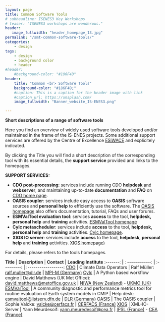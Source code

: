 ```yaml
---
layout: page
title: Common Software Tools
# subheadline: ISENES3 Key Workshops
# teaser: "ISENES3 workshops are wonderous."
header:
   image_fullwidth: "header_homepage_13.jpg"
permalink: "/smt-common-software-tools/"
categories:
    - design
tags:
    - design
    - background color
    - header
#header:
    #background-color: "#186F4D"
header:
    title: "Common <br> Software Tools"
    background-color: "#186F4D;"
    #caption: This is a caption for the header image with link
    #caption_url: https://unsplash.com/
    image_fullwidth: "Banner_website_IS-ENES3.png"

---
```


**Short descriptions of a range of software tools**

Here you find an overview of widely used software tools developed and/or maintained in the frame of the IS-ENES projects. Some additional support services are offered by the Centre of Excellence [ESiWACE](https://www.esiwace.eu/) and explicitely indicated.

By clicking the Title you will find a short description of the corresponding tool with its essential details, the **support service** provided and links to the homepages.

**SUPPORT SERVICES:**
- **CDO post-processing**: services include running CDO **helpdesk** and **webserver**, and maintaining up-to-date **documentation** and **FAQ** on [CDO home page](https://code.mpimet.mpg.de/projects/cdo/wiki).
- **OASIS coupler**: services include easy access to **OASIS** software sources and **personal help** to efficiently use the software. The [OASIS homepage](https://oasis.cerfacs.fr/en/) also offers documentation, tutorial, FAQs and user forums.
- **ESMValTool evaluation tool**: services **access** to the tool, **helpdesk, personal help** and **training** activities. [ESMValTool homepage](https://www.esmvaltool.org/)
- **Cylc metascheduler**: services include **access** to the tool, **helpdesk, personal help** and **training** activities. [Cylc homepage](https://cylc.github.io/).
- **XIOS IO server**: services include **access** to the tool, **helpdesk, personal help** and **training** activities. [XIOS homepage)](https://forge.ipsl.jussieu.fr/ioserver)
 

For details, please refers to the tools homepages.

**Title** | **Description** | **Contact** | **Leading Institute**
:-------: | : ------------: | :---------: | :------------------:
[CDO](https://valeriupredoi.github.io/smt-common-software-tools-detailed#cdo-detailed) | Climate Data Operators | Ralf Müller: <ralf.muller@dlr.de> | [MPI-M (Germany)](https://mpimet.mpg.de/en/home.html)
[Cylc](https://valeriupredoi.github.io/smt-common-software-tools-detailed#cylc-detailed) | A Python based workflow engine | David Matthews (UK Met Office): <david.matthews@metoffice.gov.uk> | [NIWA (New Zealand)](https://niwa.co.nz/) - [UKMO (UK)](https://www.metoffice.gov.uk/)
[ESMValTool](https://valeriupredoi.github.io/smt-common-software-tools-detailed#esmvaltool-detailed) | A community diagnostic and performance metrics tool for routine evaluation of Earth system models in CMIP | Help desk: <esmvaltool@listserv.dfn.de> | [DLR (Germany)](https://www.dlr.de/EN/Home/home_node.html)
[OASIS](https://valeriupredoi.github.io/smt-common-software-tools-detailed#oasis-detailed) | The OASIS coupler | Sophie Valcke: <valcke@cerfacs.fr> | [CERFACS (France)](https://cerfacs.fr/en/)
[XIOS](https://valeriupredoi.github.io/smt-common-software-tools-detailed#xios-detailed) | XML-IO-Server | Yann Meurdesoif: <yann.meuredesoif@cea.fr> | [IPSL (France)](https://www.ipsl.fr/en/home-en/) - [CEA (France)](https://www.cea.fr/english/Pages/Welcome.aspx)
